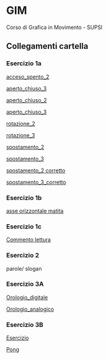 # GIM
Corso di Grafica in Movimento - SUPSI

## Collegamenti cartella

### Esercizio 1a
[acceso_spento_2](https://michelleputtini.github.io/GIM/Esercizio_1A/template/acceso_spento_2.html)

[aperto_chiuso_3](https://michelleputtini.github.io/GIM/Esercizio_1A/template/acceso_spento_3.html)

[aperto_chiuso_2](https://michelleputtini.github.io/GIM/Esercizio_1A/template/aperto_chiuso_2.html)

[aperto_chiuso_3](https://michelleputtini.github.io/GIM/Esercizio_1A/template/aperto_chiuso_3.html)

[rotazione_2](https://michelleputtini.github.io/GIM/Esercizio_1A/template/rotazione_2.html)

[rotazione_3](https://michelleputtini.github.io/GIM/Esercizio_1A/template/rotazione_3.html)

[spostamento_2](https://michelleputtini.github.io/GIM/Esercizio_1A/template/spostamento_2.html)

[spostamento_3](https://michelleputtini.github.io/GIM/Esercizio_1A/template/spostamento_3.html)

[spostamento_2 corretto](https://michelleputtini.github.io/GIM/Esercizio_1A/template/spostamento_2_corretto.html)

[spostamento_3_corretto](https://michelleputtini.github.io/GIM/Esercizio_1A/template/spostamento_3_corretto.html)

### Esercizio 1b
[asse orizzontale matita](https://michelleputtini.github.io/GIM/Esercizio_1B/template/indexB.html)

### Esercizio 1c
[Commento lettura](https://github.com/michelleputtini/GIM/blob/main/Esercizio_1C/README.md)

### Esercizio 2
parole/ slogan

### Esercizio 3A
[Orologio_digitale](https://michelleputtini.github.io/GIM/Esercizio_3A/orologio_digitale/)

[Orologio_analogico](https://michelleputtini.github.io/GIM/Esercizio_3A/orologio_analogico/)

### Esercizio 3B
[Esercizio](https://michelleputtini.github.io/GIM/Esercizio_3B\Esercizio/index.html)

[Pong](https://michelleputtini.github.io/GIM/Esercizio_3B\Pong/index.html)
